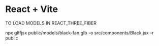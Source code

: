 # React + Vite

TO LOAD MODELS IN REACT_THREE_FIBER

npx gltfjsx public/models/black-fan.glb -o src/components/Black.jsx -r public
